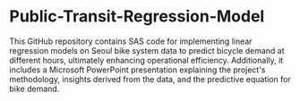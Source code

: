 # Public-Transit-Regression-Model
This GitHub repository contains SAS code for implementing linear regression models on Seoul bike system data to predict bicycle demand at different hours, ultimately enhancing operational efficiency. Additionally, it includes a Microsoft PowerPoint presentation explaining the project's methodology, insights derived from the data, and the predictive equation for bike demand.

